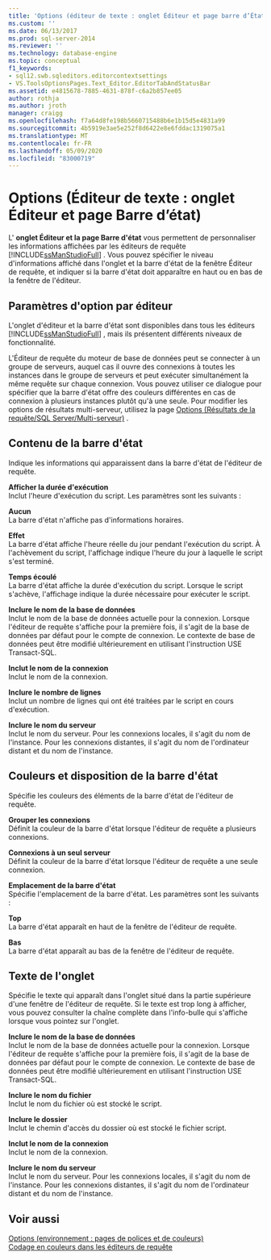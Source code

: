 ```yaml
---
title: 'Options (éditeur de texte : onglet Éditeur et page barre d’État) | Microsoft Docs'
ms.custom: ''
ms.date: 06/13/2017
ms.prod: sql-server-2014
ms.reviewer: ''
ms.technology: database-engine
ms.topic: conceptual
f1_keywords:
- sql12.swb.sqleditors.editorcontextsettings
- VS.ToolsOptionsPages.Text_Editor.EditorTabAndStatusBar
ms.assetid: e4815678-7885-4631-878f-c6a2b857ee05
author: rothja
ms.author: jroth
manager: craigg
ms.openlocfilehash: f7a64d8fe198b5660715488b6e1b15d5e4831a99
ms.sourcegitcommit: 4b5919e3ae5e252f8d6422e8e6fddac1319075a1
ms.translationtype: MT
ms.contentlocale: fr-FR
ms.lasthandoff: 05/09/2020
ms.locfileid: "83000719"
---
```

# <a name="options-text-editor-editor-tab-and-status-bar-page"></a>Options (Éditeur de texte : onglet Éditeur et page Barre d’état)
  L' **onglet Éditeur et la page Barre d'état** vous permettent de personnaliser les informations affichées par les éditeurs de requête [!INCLUDE[ssManStudioFull](../includes/ssmanstudiofull-md.md)] . Vous pouvez spécifier le niveau d'informations affiché dans l'onglet et la barre d'état de la fenêtre Éditeur de requête, et indiquer si la barre d'état doit apparaître en haut ou en bas de la fenêtre de l'éditeur.  
  
## <a name="option-settings-by-editor"></a>Paramètres d'option par éditeur  
 L'onglet d'éditeur et la barre d'état sont disponibles dans tous les éditeurs [!INCLUDE[ssManStudioFull](../includes/ssmanstudiofull-md.md)] , mais ils présentent différents niveaux de fonctionnalité.  
  
 L'Éditeur de requête du moteur de base de données peut se connecter à un groupe de serveurs, auquel cas il ouvre des connexions à toutes les instances dans le groupe de serveurs et peut exécuter simultanément la même requête sur chaque connexion. Vous pouvez utiliser ce dialogue pour spécifier que la barre d'état offre des couleurs différentes en cas de connexion à plusieurs instances plutôt qu'à une seule. Pour modifier les options de résultats multi-serveur, utilisez la page [Options (Résultats de la requête/SQL Server/Multi-serveur)](../../2014/database-engine/options-query-results-sql-server-multi-server.md) .  
  
## <a name="status-bar-content"></a>Contenu de la barre d'état  
 Indique les informations qui apparaissent dans la barre d'état de l'éditeur de requête.  
  
 **Afficher la durée d'exécution**  
 Inclut l'heure d'exécution du script. Les paramètres sont les suivants :  
  
 **Aucun**  
 La barre d'état n'affiche pas d'informations horaires.  
  
 **Effet**  
 La barre d'état affiche l'heure réelle du jour pendant l'exécution du script. À l'achèvement du script, l'affichage indique l'heure du jour à laquelle le script s'est terminé.  
  
 **Temps écoulé**  
 La barre d'état affiche la durée d'exécution du script. Lorsque le script s'achève, l'affichage indique la durée nécessaire pour exécuter le script.  
  
 **Inclure le nom de la base de données**  
 Inclut le nom de la base de données actuelle pour la connexion. Lorsque l'éditeur de requête s'affiche pour la première fois, il s'agit de la base de données par défaut pour le compte de connexion. Le contexte de base de données peut être modifié ultérieurement en utilisant l'instruction USE Transact-SQL.  
  
 **Inclut le nom de la connexion**  
 Inclut le nom de la connexion.  
  
 **Inclure le nombre de lignes**  
 Inclut un nombre de lignes qui ont été traitées par le script en cours d'exécution.  
  
 **Inclure le nom du serveur**  
 Inclut le nom du serveur. Pour les connexions locales, il s'agit du nom de l'instance. Pour les connexions distantes, il s'agit du nom de l'ordinateur distant et du nom de l'instance.  
  
## <a name="status-bar-layout-and-colors"></a>Couleurs et disposition de la barre d'état  
 Spécifie les couleurs des éléments de la barre d'état de l'éditeur de requête.  
  
 **Grouper les connexions**  
 Définit la couleur de la barre d'état lorsque l'éditeur de requête a plusieurs connexions.  
  
 **Connexions à un seul serveur**  
 Définit la couleur de la barre d'état lorsque l'éditeur de requête a une seule connexion.  
  
 **Emplacement de la barre d'état**  
 Spécifie l'emplacement de la barre d'état. Les paramètres sont les suivants :  
  
 **Top**  
 La barre d'état apparaît en haut de la fenêtre de l'éditeur de requête.  
  
 **Bas**  
 La barre d'état apparaît au bas de la fenêtre de l'éditeur de requête.  
  
## <a name="tab-text"></a>Texte de l'onglet  
 Spécifie le texte qui apparaît dans l'onglet situé dans la partie supérieure d'une fenêtre de l'éditeur de requête. Si le texte est trop long à afficher, vous pouvez consulter la chaîne complète dans l'info-bulle qui s'affiche lorsque vous pointez sur l'onglet.  
  
 **Inclure le nom de la base de données**  
 Inclut le nom de la base de données actuelle pour la connexion. Lorsque l'éditeur de requête s'affiche pour la première fois, il s'agit de la base de données par défaut pour le compte de connexion. Le contexte de base de données peut être modifié ultérieurement en utilisant l'instruction USE Transact-SQL.  
  
 **Inclure le nom du fichier**  
 Inclut le nom du fichier où est stocké le script.  
  
 **Inclure le dossier**  
 Inclut le chemin d'accès du dossier où est stocké le fichier script.  
  
 **Inclut le nom de la connexion**  
 Inclut le nom de la connexion.  
  
 **Inclure le nom du serveur**  
 Inclut le nom du serveur. Pour les connexions locales, il s'agit du nom de l'instance. Pour les connexions distantes, il s'agit du nom de l'ordinateur distant et du nom de l'instance.  
  
## <a name="see-also"></a>Voir aussi  
 [Options &#40;environnement : pages de polices et de couleurs&#41;](../ssms/menu-help/options-environment-fonts-and-colors-page.md)   
 [Codage en couleurs dans les éditeurs de requête](../relational-databases/scripting/color-coding-in-query-editors.md)  
  
  
